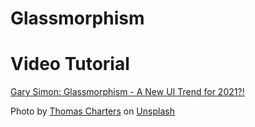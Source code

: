 # Glassmorphism

# Video Tutorial

[Gary Simon: Glassmorphism - A New UI Trend for 2021?!](https://youtu.be/HfKBKQOyWHM)

Photo by <a href="https://unsplash.com/@lifeofteej?utm_source=unsplash&utm_medium=referral&utm_content=creditCopyText">Thomas Charters</a> on <a href="https://unsplash.com/s/photos/colorful?utm_source=unsplash&utm_medium=referral&utm_content=creditCopyText">Unsplash</a>
